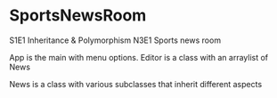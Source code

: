 # SportsNewsRoom
S1E1 Inheritance &amp; Polymorphism N3E1 Sports news room

App is the main with menu options. 
Editor is a class with an arraylist of News

News is a class with various subclasses that inherit different aspects

